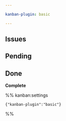 ```yaml
---

kanban-plugin: basic

---
```


## Issues



## Pending



## Done

**Complete**




%% kanban:settings
```
{"kanban-plugin":"basic"}
```
%%